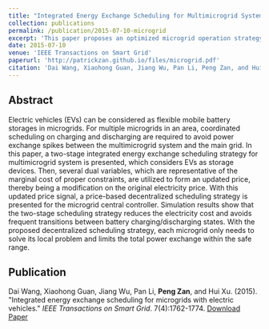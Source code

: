 ```yaml
---
title: "Integrated Energy Exchange Scheduling for Multimicrogrid System With Electric Vehicles"
collection: publications
permalink: /publication/2015-07-10-microgrid
excerpt: 'This paper proposes an optimized microgrid operation strategy with electric vehicles.'
date: 2015-07-10
venue: 'IEEE Transactions on Smart Grid'
paperurl: 'http://patrickzan.github.io/files/microgrid.pdf'
citation: 'Dai Wang, Xiaohong Guan, Jiang Wu, Pan Li, Peng Zan, and Hui Xu. (2015). &quot;Integrated energy exchange scheduling for microgrids with electric vehicles.&quot; <i>IEEE Transactions on Smart Grid</i>. 7(4):1762-1774.'
---
```


Abstract
------
Electric vehicles (EVs) can be considered as flexible mobile battery storages in microgrids. For multiple microgrids in an area, coordinated scheduling on charging and discharging are required to avoid power exchange spikes between the multimicrogrid system and the main grid. In this paper, a two-stage integrated energy exchange scheduling strategy for multimicrogrid system is presented, which considers EVs as storage devices. Then, several dual variables, which are representative of the marginal cost of proper constraints, are utilized to form an updated price, thereby being a modification on the original electricity price. With this updated price signal, a price-based decentralized scheduling strategy is presented for the microgrid central controller. Simulation results show that the two-stage scheduling strategy reduces the electricity cost and avoids frequent transitions between battery charging/discharging states. With the proposed decentralized scheduling strategy, each microgrid only needs to solve its local problem and limits the total power exchange within the safe range.

Publication
------
Dai Wang, Xiaohong Guan, Jiang Wu, Pan Li, **Peng Zan**, and Hui Xu. (2015). &quot;Integrated energy exchange scheduling for microgrids with electric vehicles.&quot; <i>IEEE Transactions on Smart Grid</i>. 7(4):1762-1774. [Download Paper](http://patrickzan.github.io/files/microgrid.pdf)
